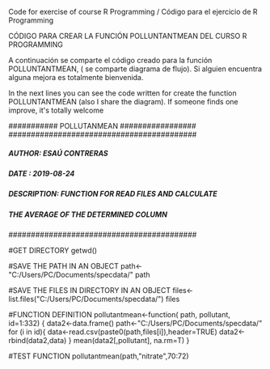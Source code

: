 Code for exercise of course R Programming / Código para el ejercicio de R Programming

CÓDIGO PARA CREAR LA FUNCIÓN POLLUNTANTMEAN DEL CURSO R PROGRAMMING

A continuación se comparte el código creado para la función POLLUNTANTMEAN, ( se comparte diagrama de flujo).  Si alguien encuentra alguna mejora es totalmente bienvenida.

In the next lines you can see the code written for create the function POLLUNTANTMEAN (also I share the diagram). If someone finds one improve, it's totally welcome


########### POLLUTANMEAN #################
##########################################
##### AUTHOR: ESAÚ CONTRERAS
##### DATE : 2019-08-24
##### DESCRIPTION: FUNCTION FOR READ FILES AND CALCULATE
##### THE AVERAGE OF THE DETERMINED COLUMN
##########################################

 #GET DIRECTORY
getwd()

 #SAVE THE PATH IN AN OBJECT
path<-"C:/Users/PC/Documents/specdata/"
path

 #SAVE THE FILES IN DIRECTORY IN AN OBJECT
files<-list.files("C:/Users/PC/Documents/specdata/")
files
	
 #FUNCTION DEFINITION
pollutantmean<-function( path, pollutant, id=1:332) {
data2<-data.frame()
path<-"C:/Users/PC/Documents/specdata/"
	for (i in id){
		data<-read.csv(paste0(path,files[i]),header=TRUE)
	data2<-rbind(data2,data)
}
mean(data2[,pollutant], na.rm=T)
}

 #TEST FUNCTION
pollutantmean(path,"nitrate",70:72)
